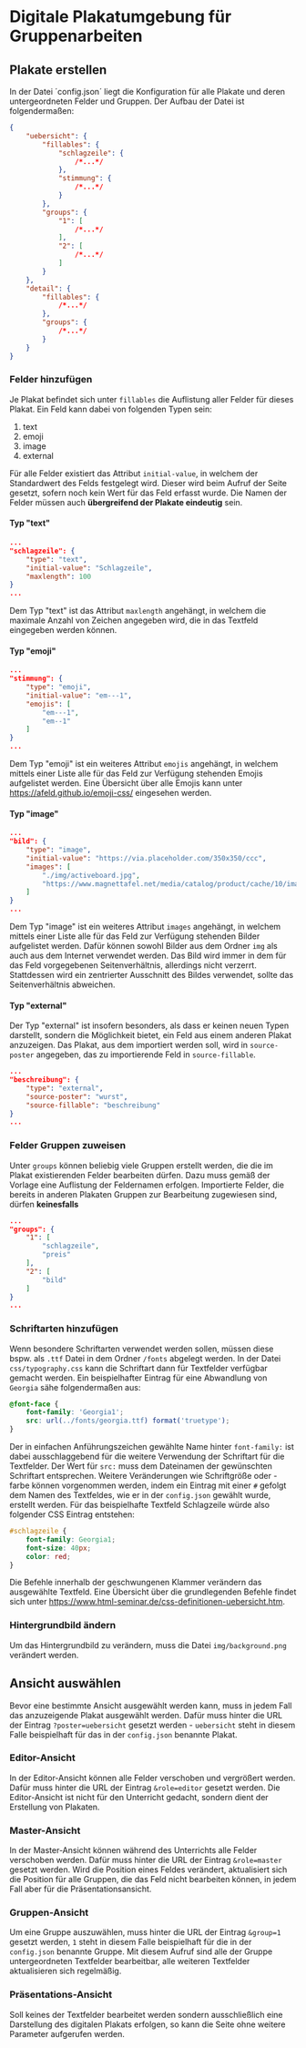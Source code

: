 # Digitale Plakatumgebung für Gruppenarbeiten

## Plakate erstellen

In der Datei ´config.json´ liegt die Konfiguration für alle Plakate und deren untergeordneten Felder und Gruppen. Der Aufbau der Datei ist folgendermaßen:

```json
{
    "uebersicht": {
        "fillables": {
            "schlagzeile": {
                /*...*/
            },
            "stimmung": {
                /*...*/
            }
        },
        "groups": {
            "1": [
                /*...*/
            ],
            "2": [
                /*...*/
            ]
        }
    },
    "detail": {
        "fillables": {
            /*...*/
        },
        "groups": {
            /*...*/
        }
    }
}
```

### Felder hinzufügen

Je Plakat befindet sich unter `fillables` die Auflistung aller Felder für dieses Plakat. Ein Feld kann dabei von folgenden Typen sein:
1. text
2. emoji
3. image
4. external

Für alle Felder existiert das Attribut `initial-value`, in welchem der Standardwert des Felds festgelegt wird. Dieser wird beim Aufruf der Seite gesetzt, sofern noch kein Wert für das Feld erfasst wurde. Die Namen der Felder müssen auch **übergreifend der Plakate eindeutig** sein.

#### Typ "text"
```json
...
"schlagzeile": {
    "type": "text",
    "initial-value": "Schlagzeile",
    "maxlength": 100
}
...
```
Dem Typ "text" ist das Attribut `maxlength` angehängt, in welchem die maximale Anzahl von Zeichen angegeben wird, die in das Textfeld eingegeben werden können.

#### Typ "emoji"
```json
...
"stimmung": {
    "type": "emoji",
    "initial-value": "em---1",
    "emojis": [
        "em---1",
        "em--1"
    ]
}
...
```
Dem Typ "emoji" ist ein weiteres Attribut `emojis` angehängt, in welchem mittels einer Liste alle für das Feld zur Verfügung stehenden Emojis aufgelistet werden. Eine Übersicht über alle Emojis kann unter https://afeld.github.io/emoji-css/ eingesehen werden.

#### Typ "image"
```json
...
"bild": {
    "type": "image",
    "initial-value": "https://via.placeholder.com/350x350/ccc",
    "images": [
        "./img/activeboard.jpg",
        "https://www.magnettafel.net/media/catalog/product/cache/10/image/9df78eab33525d08d6e5fb8d27136e95/m/o/mobile-kreidetafel-6.jpg"
    ]
}
...
```
Dem Typ "image" ist ein weiteres Attribut `images` angehängt, in welchem mittels einer Liste alle für das Feld zur Verfügung stehenden Bilder aufgelistet werden. Dafür können sowohl Bilder aus dem Ordner `img` als auch aus dem Internet verwendet werden. Das Bild wird immer in dem für das Feld vorgegebenen Seitenverhältnis, allerdings nicht verzerrt. Stattdessen wird ein zentrierter Ausschnitt des Bildes verwendet, sollte das Seitenverhältnis abweichen.

#### Typ "external" 
Der Typ "external" ist insofern besonders, als dass er keinen neuen Typen darstellt, sondern die Möglichkeit bietet, ein Feld aus einem anderen Plakat anzuzeigen. Das Plakat, aus dem importiert werden soll, wird in `source-poster` angegeben, das zu importierende Feld in `source-fillable`.
```json
...
"beschreibung": {
    "type": "external",
    "source-poster": "wurst",
    "source-fillable": "beschreibung"
}
...
```

### Felder Gruppen zuweisen
Unter `groups` können beliebig viele Gruppen erstellt werden, die die im Plakat existierenden Felder bearbeiten dürfen. Dazu muss gemäß der Vorlage eine Auflistung der Feldernamen erfolgen. Importierte Felder, die bereits in anderen Plakaten Gruppen zur Bearbeitung zugewiesen sind, dürfen **keinesfalls**
```json
...
"groups": {
    "1": [
        "schlagzeile",
        "preis"
    ],
    "2": [
        "bild"
    ]
}
...
```

### Schriftarten hinzufügen
Wenn besondere Schriftarten verwendet werden sollen, müssen diese bspw. als `.ttf` Datei in dem Ordner `/fonts` abgelegt werden. In der Datei `css/typography.css` kann die Schriftart dann für Textfelder verfügbar gemacht werden. Ein beispielhafter Eintrag für eine Abwandlung von `Georgia` sähe folgendermaßen aus:

```css
@font-face {
    font-family: 'Georgia1';
    src: url(../fonts/georgia.ttf) format('truetype');
}
```

Der in einfachen Anführungszeichen gewählte Name hinter `font-family:` ist dabei ausschlaggebend für die weitere Verwendung der Schriftart für die Textfelder. Der Wert für `src:` muss dem Dateinamen der gewünschten Schriftart entsprechen. Weitere Veränderungen wie Schriftgröße oder -farbe können vorgenommen werden, indem ein Eintrag mit einer `#` gefolgt dem Namen des Textfeldes, wie er in der `config.json` gewählt wurde, erstellt werden. Für das beispielhafte Textfeld Schlagzeile würde also folgender CSS Eintrag entstehen:

```css
#schlagzeile {
    font-family: Georgia1;
    font-size: 40px;
    color: red;
}
```

Die Befehle innerhalb der geschwungenen Klammer verändern das ausgewählte Textfeld. Eine Übersicht über die grundlegenden Befehle findet sich unter https://www.html-seminar.de/css-definitionen-uebersicht.htm.

### Hintergrundbild ändern
Um das Hintergrundbild zu verändern, muss die Datei `img/background.png` verändert werden.

## Ansicht auswählen
Bevor eine bestimmte Ansicht ausgewählt werden kann, muss in jedem Fall das anzuzeigende Plakat ausgewählt werden. Dafür muss hinter die URL der Eintrag `?poster=uebersicht` gesetzt werden - `uebersicht` steht in diesem Falle beispielhaft für das in der `config.json` benannte Plakat.

### Editor-Ansicht
In der Editor-Ansicht können alle Felder verschoben und vergrößert werden. Dafür muss hinter die URL der Eintrag `&role=editor` gesetzt werden. Die Editor-Ansicht ist nicht für den Unterricht gedacht, sondern dient der Erstellung von Plakaten.

### Master-Ansicht
In der Master-Ansicht können während des Unterrichts alle Felder verschoben werden. Dafür muss hinter die URL der Eintrag `&role=master` gesetzt werden. Wird die Position eines Feldes verändert, aktualisiert sich die Position für alle Gruppen, die das Feld nicht bearbeiten können, in jedem Fall aber für die Präsentationsansicht.

### Gruppen-Ansicht
Um eine Gruppe auszuwählen, muss hinter die URL der Eintrag `&group=1` gesetzt werden, `1` steht in diesem Falle beispielhaft für die in der `config.json` benannte Gruppe. Mit diesem Aufruf sind alle der Gruppe untergeordneten Textfelder bearbeitbar, alle weiteren Textfelder aktualisieren sich regelmäßig.

### Präsentations-Ansicht
Soll keines der Textfelder bearbeitet werden sondern ausschließlich eine Darstellung des digitalen Plakats erfolgen, so kann die Seite ohne weitere Parameter aufgerufen werden.
